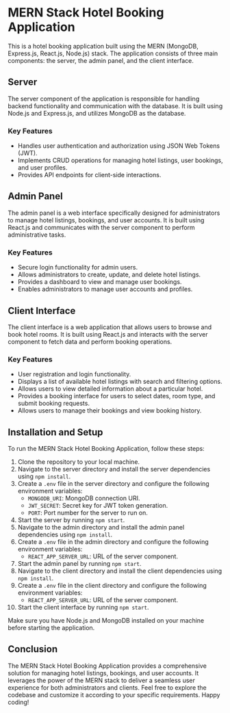 # MERN Stack Hotel Booking Application

This is a hotel booking application built using the MERN (MongoDB, Express.js, React.js, Node.js) stack. The application consists of three main components: the server, the admin panel, and the client interface.

## Server

The server component of the application is responsible for handling backend functionality and communication with the database. It is built using Node.js and Express.js, and utilizes MongoDB as the database.

### Key Features

- Handles user authentication and authorization using JSON Web Tokens (JWT).
- Implements CRUD operations for managing hotel listings, user bookings, and user profiles.
- Provides API endpoints for client-side interactions.

## Admin Panel

The admin panel is a web interface specifically designed for administrators to manage hotel listings, bookings, and user accounts. It is built using React.js and communicates with the server component to perform administrative tasks.

### Key Features

- Secure login functionality for admin users.
- Allows administrators to create, update, and delete hotel listings.
- Provides a dashboard to view and manage user bookings.
- Enables administrators to manage user accounts and profiles.

## Client Interface

The client interface is a web application that allows users to browse and book hotel rooms. It is built using React.js and interacts with the server component to fetch data and perform booking operations.

### Key Features

- User registration and login functionality.
- Displays a list of available hotel listings with search and filtering options.
- Allows users to view detailed information about a particular hotel.
- Provides a booking interface for users to select dates, room type, and submit booking requests.
- Allows users to manage their bookings and view booking history.

## Installation and Setup

To run the MERN Stack Hotel Booking Application, follow these steps:

1. Clone the repository to your local machine.
2. Navigate to the server directory and install the server dependencies using `npm install`.
3. Create a `.env` file in the server directory and configure the following environment variables:
   - `MONGODB_URI`: MongoDB connection URI.
   - `JWT_SECRET`: Secret key for JWT token generation.
   - `PORT`: Port number for the server to run on.
4. Start the server by running `npm start`.
5. Navigate to the admin directory and install the admin panel dependencies using `npm install`.
6. Create a `.env` file in the admin directory and configure the following environment variables:
   - `REACT_APP_SERVER_URL`: URL of the server component.
7. Start the admin panel by running `npm start`.
8. Navigate to the client directory and install the client dependencies using `npm install`.
9. Create a `.env` file in the client directory and configure the following environment variables:
   - `REACT_APP_SERVER_URL`: URL of the server component.
10. Start the client interface by running `npm start`.

Make sure you have Node.js and MongoDB installed on your machine before starting the application.

## Conclusion

The MERN Stack Hotel Booking Application provides a comprehensive solution for managing hotel listings, bookings, and user accounts. It leverages the power of the MERN stack to deliver a seamless user experience for both administrators and clients. Feel free to explore the codebase and customize it according to your specific requirements. Happy coding!
